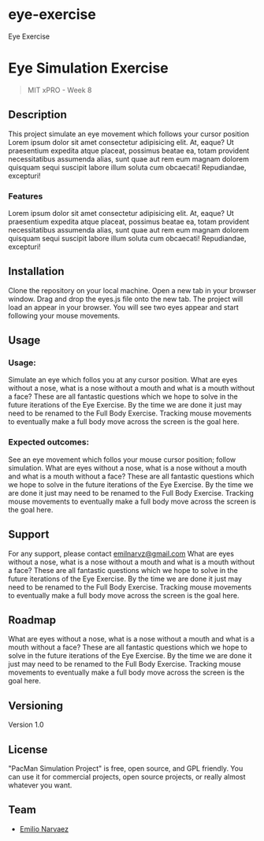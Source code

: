 # eye-exercise

Eye Exercise

# Eye Simulation Exercise

> MIT xPRO - Week 8

## Description

This project simulate an eye movement which follows your cursor position
Lorem ipsum dolor sit amet consectetur adipisicing elit. At, eaque? Ut
praesentium expedita atque placeat, possimus beatae ea, totam provident
necessitatibus assumenda alias, sunt quae aut rem eum magnam dolorem
quisquam sequi suscipit labore illum soluta cum obcaecati! Repudiandae,
excepturi!

### Features

Lorem ipsum dolor sit amet consectetur adipisicing elit. At, eaque? Ut
praesentium expedita atque placeat, possimus beatae ea, totam provident
necessitatibus assumenda alias, sunt quae aut rem eum magnam dolorem
quisquam sequi suscipit labore illum soluta cum obcaecati! Repudiandae,
excepturi!

## Installation

Clone the repository on your local machine.
Open a new tab in your browser window. Drag and drop the eyes.js file onto the
new tab. The project will load an appear in your browser. You will see
two eyes appear and start following your mouse movements.

## Usage

### Usage:

Simulate an eye which follos you at any cursor position.
What are eyes without a nose, what is a nose without a mouth and what is a mouth
without a face? These are all fantastic questions which we hope to solve in the
future iterations of the Eye Exercise. By the time we are done it just may need
to be renamed to the Full Body Exercise. Tracking mouse movements to eventually
make a full body move across the screen is the goal here.

### Expected outcomes:

See an eye movement which follos your mouse cursor position; follow simulation.
What are eyes without a nose, what is a nose without a mouth and what is a mouth
without a face? These are all fantastic questions which we hope to solve in the
future iterations of the Eye Exercise. By the time we are done it just may need
to be renamed to the Full Body Exercise. Tracking mouse movements to eventually
make a full body move across the screen is the goal here.

## Support

For any support, please contact emilnarvz@gmail.com
What are eyes without a nose, what is a nose without a mouth and what is a mouth
without a face? These are all fantastic questions which we hope to solve in the
future iterations of the Eye Exercise. By the time we are done it just may need
to be renamed to the Full Body Exercise. Tracking mouse movements to eventually
make a full body move across the screen is the goal here.

## Roadmap

What are eyes without a nose, what is a nose without a mouth and what is a mouth
without a face? These are all fantastic questions which we hope to solve in the
future iterations of the Eye Exercise. By the time we are done it just may need
to be renamed to the Full Body Exercise. Tracking mouse movements to eventually
make a full body move across the screen is the goal here.

## Versioning

Version 1.0

## License

"PacMan Simulation Project" is free, open source, and GPL friendly. You can use it for
commercial projects, open source projects, or really almost whatever you want.

## Team

- [Emilio Narvaez](https://github.com/emilionarvaez)

